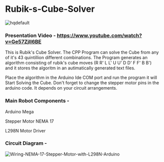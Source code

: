 # Rubik-s-Cube-Solver

![hqdefault](https://user-images.githubusercontent.com/47227715/127394824-488974ae-4f39-4f9d-840e-1cff821d4625.jpg)

### Presentation Video - https://www.youtube.com/watch?v=Ge57Zjll6BE

This is Rubik's Cube Solver. The CPP Program can solve the Cube from any of it's 43 quintillion different combinations.
The Program generates an algorithm consisting of rubik's cube moves (R R' L L' U U' D D' F F' B B') and it stores the
algoritm in an autimatically generated text files.

Place the algorithm in the Arduino Ide COM port and run the program it will Start Solving the Cube.
Don't forget to change the stepper motor pins in the arduino code. It depends on your circuit arrangements.

### Main Robot Components -

Arduino Mega

Stepper Motor NEMA 17

L298N Motor Driver

### Circuit Diagram -

![Wiring-NEMA-17-Stepper-Motor-with-L298N-Arduino](https://user-images.githubusercontent.com/47227715/127394322-43c324e1-6472-4c04-b06c-3ac4356f1e02.png)



